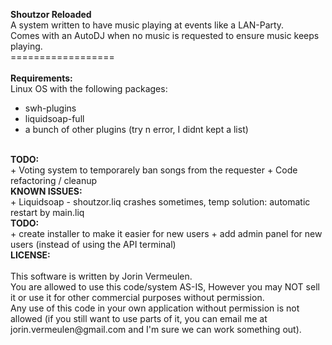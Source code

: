<b>Shoutzor Reloaded</b><br />
A system written to have music playing at events like a LAN-Party.<br />
Comes with an AutoDJ when no music is requested to ensure music keeps playing.<br />
==================<br />
<br />
<b>Requirements:</b><br />
Linux OS with the following packages:
 + swh-plugins
 + liquidsoap-full
 + a bunch of other plugins (try n error, I didnt kept a list)
 
<br />
<b>TODO:</b><br />
 + Voting system to temporarely ban songs from the requester
 + Code refactoring / cleanup

<br />
<b>KNOWN ISSUES:</b><br />
 + Liquidsoap - shoutzor.liq crashes sometimes, temp solution: automatic restart by main.liq

<br />
<b>TODO:</b><br />
 + create installer to make it easier for new users
 + add admin panel for new users (instead of using the API terminal)

<br />
<b>LICENSE:</b></br><br />
This software is written by Jorin Vermeulen.<br />
You are allowed to use this code/system AS-IS, However you may NOT sell it or use it for other commercial purposes without permission.<br />
Any use of this code in your own application without permission is not allowed (if you still want to use parts of it, you can email me at jorin.vermeulen@gmail.com and I'm sure we can work something out).
